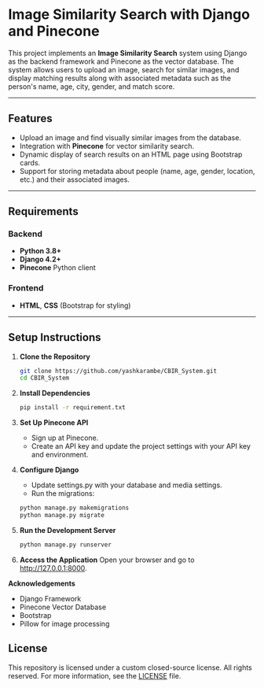# Image Similarity Search with Django and Pinecone

This project implements an **Image Similarity Search** system using Django as the backend framework and Pinecone as the vector database. The system allows users to upload an image, search for similar images, and display matching results along with associated metadata such as the person's name, age, city, gender, and match score.

---

## Features

- Upload an image and find visually similar images from the database.
- Integration with **Pinecone** for vector similarity search.
- Dynamic display of search results on an HTML page using Bootstrap cards.
- Support for storing metadata about people (name, age, gender, location, etc.) and their associated images.

---

## Requirements

### Backend
- **Python 3.8+**
- **Django 4.2+**
- **Pinecone** Python client

### Frontend
- **HTML**, **CSS** (Bootstrap for styling)

---

## Setup Instructions

1. **Clone the Repository**
   ```bash
   git clone https://github.com/yashkarambe/CBIR_System.git
   cd CBIR_System

2. **Install Dependencies**
    ```bash
    pip install -r requirement.txt

3. **Set Up Pinecone API**

    - Sign up at Pinecone.
    - Create an API key and update the project settings with your API key and environment.

3. **Configure Django**

    - Update settings.py with your database and media settings.
    - Run the migrations:
    
    ```bash
    python manage.py makemigrations
    python manage.py migrate

4. **Run the Development Server**
    ```bash
    python manage.py runserver

5. **Access the Application**
    Open your browser and go to http://127.0.0.1:8000.


**Acknowledgements**
-    Django Framework
-    Pinecone Vector Database
-    Bootstrap
-    Pillow for image processing


## License

This repository is licensed under a custom closed-source license. All rights reserved. For more information, see the [LICENSE](LICENSE.txt) file.
